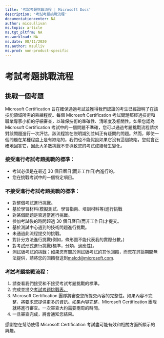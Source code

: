 ```yaml
---
title: '考試考題挑戰流程 | Microsoft Docs'
description: '考試考題挑戰流程'
documentationcenter: NA 
author: micsullivan
ms.topic: article
ms.tgt_pltfrm: NA
ms.workload: NA
ms.date: 08/11/2020
ms.author: msulliv
ms.prod: non-product-specific
---
```

# 考試考題挑戰流程

## 挑戰一個考題

Microsoft Certification 旨在確保通過考試並獲得我們認證的考生已經證明了在該技能領域所需的熟練程度。每個 Microsoft Certification 考試問題都經過技術和職業專家小組的仔細審查，以確保技術的準確性、清晰度及相關性。如果您認為 Microsoft Certification 考試中的一個問題不準確，您可以通過考題挑戰流程請求對該問題進行一次評估，該流程旨在説明識別並糾正有疑問的問題。然而，即使一個問題在某種程度上是有缺陷的，我們也不能假設如果它沒有這個缺陷，您就會正確地回答它，因此大多數挑戰不會導致您的考試成績發生變化。

### 接受進行考試考題挑戰的標準：

- 考試必須是在最近 30 個日曆日(而非工作日)內進行的。
- 您在挑戰考試中的一個特定項目。

### 不接受進行考試考題挑戰的標準：

- 對整個考試進行挑戰。
- 基於學習材料(模擬測試、學習指南、培訓材料等)進行挑戰
- 對某個問題是否適當進行挑戰。
- 參加考試後的時間超過 30 個日曆日(而非工作日)才提交。
- 基於測試中心遇到的技術問題進行挑戰。
- 未通過此流程提交的挑戰。
- 對計分方法進行挑戰(例如，條形圖不能代表我的實際分數。)
- 對考試形式進行挑戰(標準，分類，適應性)。
- 測試版考試的挑戰；如果您有關於測試版考試的其他回饋，而您在評論期間無法提供，請將您的回饋發送到[mslcd@microsoft.com](mailto:mslcd@microsoft.com).

### 考試考題挑戰流程：

1. 請查看我們接受和不接受考試考題挑戰的標準。
2. 完成並提交[考試考題挑戰表。](https://forms.office.com/Pages/ResponsePage.aspx?id=v4j5cvGGr0GRqy180BHbR_ISAtLPKo9OtWclB8hC17dUOEpJNklTMlBWWFc0UUI2VjJBTUI5REVWUC4u)
3. Microsoft Certification 團隊將審查您所提交內容的完整性。如果內容不完整，將要求您提供更多的資訊。如果內容完整，Microsoft Certification 團隊就將進行審查。一次審查大約需要兩周的時間。
4. 一旦審查完成，將會通知您結果。

感謝您在幫助使得 Microsoft Certification 考試盡可能有效和相關方面所顯示的興趣。
